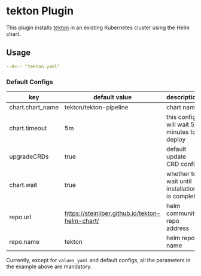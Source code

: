 # tekton Plugin
This plugin installs [tekton](https://tekton.dev/) in an existing Kubernetes cluster using the Helm chart.

## Usage

```yaml
--8<-- "tekton.yaml"
```

### Default Configs

| key              | default value                                   | description                                    |
| ----             | ----                                            | ----                                           |
| chart.chart_name | tekton/tekton-pipeline                          | chart name                                     |
| chart.timeout    | 5m                                              | this config will wait 5 minutes to deploy      |
| upgradeCRDs      | true                                            | default update CRD config                      |
| chart.wait       | true                                            | whether to wait until installation is complete |
| repo.url         | https://steinliber.github.io/tekton-helm-chart/ | helm community repo address                    |
| repo.name        | tekton                                          | helm repo name                                 |


Currently, except for `values_yaml` and default configs, all the parameters in the example above are mandatory.

